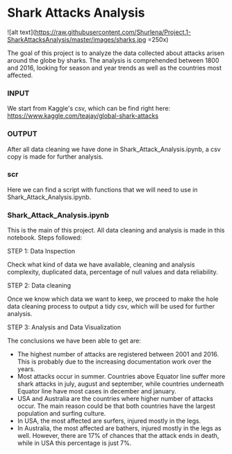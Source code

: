 # Shark Attacks Analysis

![alt text](https://raw.githubusercontent.com/Shurlena/Project.1-SharkAttacksAnalysis/master/images/sharks.jpg =250x)

The goal of this project is to analyze the data collected about attacks arisen around the globe by sharks. The analysis is comprehended between 1800 and 2016, looking for season and year trends as well as the countries most affected.

### INPUT
We start from Kaggle's csv, which can be find right here: https://www.kaggle.com/teajay/global-shark-attacks

### OUTPUT
After all data cleaning we have done in Shark_Attack_Analysis.ipynb, a csv copy is made for further analysis.

### scr
Here we can find a script with functions that we will need to use in Shark_Attack_Analysis.ipynb.

### Shark_Attack_Analysis.ipynb
This is the main of this project. All data cleaning and analysis is made in this notebook. Steps followed:

STEP 1: Data Inspection

Check what kind of data we have available, cleaning and analysis complexity, duplicated data, percentage of null values and data reliability.

STEP 2: Data cleaning

Once we know which data we want to keep, we proceed to make the hole data cleaning process to output a tidy csv, which will be used for further analysis.

STEP 3: Analysis and Data Visualization

The conclusions we have been able to get are:

- The highest number of attacks are registered between 2001 and 2016. This is probably due to the increasing documentation work over the years.
- Most attacks occur in summer. Countries above Equator line suffer more shark attacks in july, august and september, while countries underneath Equator line have most cases in december and january.
- USA and Australia are the countries where higher number of attacks occur. The main reason could be that both countries have the largest population and surfing culture.
- In USA, the most affected are surfers, injured mostly in the legs.
- In Australia, the most affected are bathers, injured mostly in the legs as well. However, there are 17% of chances that the attack ends in death, while in USA this percentage is just 7%.
